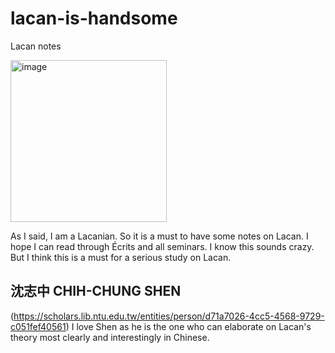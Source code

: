 # lacan-is-handsome
Lacan notes

<img width="250" height="259" alt="image" src="https://github.com/user-attachments/assets/8348aa9e-2011-4742-b4e1-96a2ee7af5e8" />


As I said, I am a Lacanian. So it is a must to have some notes on Lacan. I hope I can read through Écrits and all seminars. I know this sounds crazy. But I think this is a must for a serious study on Lacan.

## 沈志中 CHIH-CHUNG SHEN
(https://scholars.lib.ntu.edu.tw/entities/person/d71a7026-4cc5-4568-9729-c051fef40561)
I love Shen as he is the one who can elaborate on Lacan's theory most clearly and interestingly in Chinese.


